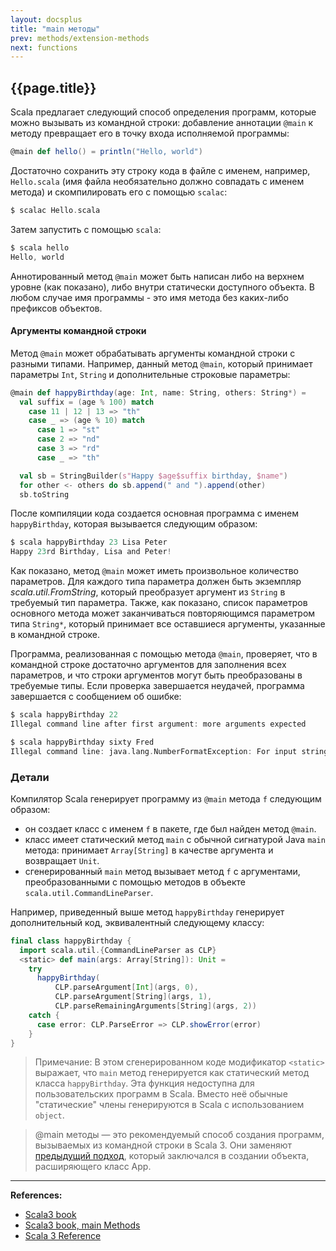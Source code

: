 ```yaml
---
layout: docsplus
title: "main методы"
prev: methods/extension-methods
next: functions
---
```


## {{page.title}}

Scala предлагает следующий способ определения программ, которые можно вызывать из командной строки: 
добавление аннотации `@main` к методу превращает его в точку входа исполняемой программы:

```scala
@main def hello() = println("Hello, world")
```

Достаточно сохранить эту строку кода в файле с именем, например, `Hello.scala`
(имя файла необязательно должно совпадать с именем метода) 
и скомпилировать его с помощью `scalac`:

```scala
$ scalac Hello.scala
```

Затем запустить с помощью `scala`:

```scala
$ scala hello
Hello, world
```

Аннотированный метод `@main` может быть написан либо на верхнем уровне (как показано), 
либо внутри статически доступного объекта. 
В любом случае имя программы - это имя метода без каких-либо префиксов объектов.

#### Аргументы командной строки

Метод `@main` может обрабатывать аргументы командной строки с разными типами. 
Например, данный метод `@main`, который принимает параметры `Int`, `String` и дополнительные строковые параметры:

```scala
@main def happyBirthday(age: Int, name: String, others: String*) =
  val suffix = (age % 100) match
    case 11 | 12 | 13 => "th"
    case _ => (age % 10) match
      case 1 => "st"
      case 2 => "nd"
      case 3 => "rd"
      case _ => "th"

  val sb = StringBuilder(s"Happy $age$suffix birthday, $name")
  for other <- others do sb.append(" and ").append(other)
  sb.toString
```

После компиляции кода создается основная программа с именем `happyBirthday`, которая вызывается следующим образом:

```scala
$ scala happyBirthday 23 Lisa Peter
Happy 23rd Birthday, Lisa and Peter!
```

Как показано, метод `@main` может иметь произвольное количество параметров. 
Для каждого типа параметра должен быть экземпляр _scala.util.FromString_, 
который преобразует аргумент из `String` в требуемый тип параметра. 
Также, как показано, список параметров основного метода может заканчиваться повторяющимся параметром типа `String*`, 
который принимает все оставшиеся аргументы, указанные в командной строке.

Программа, реализованная с помощью метода `@main`, проверяет, 
что в командной строке достаточно аргументов для заполнения всех параметров, 
и что строки аргументов могут быть преобразованы в требуемые типы. 
Если проверка завершается неудачей, программа завершается с сообщением об ошибке:

```scala
$ scala happyBirthday 22
Illegal command line after first argument: more arguments expected

$ scala happyBirthday sixty Fred
Illegal command line: java.lang.NumberFormatException: For input string: "sixty"
```

### Детали

Компилятор Scala генерирует программу из `@main` метода `f` следующим образом:
- он создает класс с именем `f` в пакете, где был найден метод `@main`.
- класс имеет статический метод `main` с обычной сигнатурой Java `main` метода: 
принимает `Array[String]` в качестве аргумента и возвращает `Unit`.
- сгенерированный `main` метод вызывает метод `f` с аргументами, 
преобразованными с помощью методов в объекте `scala.util.CommandLineParser`.

Например, приведенный выше метод `happyBirthday` генерирует дополнительный код, эквивалентный следующему классу:

```scala
final class happyBirthday {
  import scala.util.{CommandLineParser as CLP}
  <static> def main(args: Array[String]): Unit =
    try
      happyBirthday(
          CLP.parseArgument[Int](args, 0),
          CLP.parseArgument[String](args, 1),
          CLP.parseRemainingArguments[String](args, 2))
    catch {
      case error: CLP.ParseError => CLP.showError(error)
    }
}
```

> Примечание: В этом сгенерированном коде модификатор `<static>` выражает, 
> что `main` метод генерируется как статический метод класса `happyBirthday`. 
> Эта функция недоступна для пользовательских программ в Scala. 
> Вместо неё обычные "статические" члены генерируются в Scala с использованием `object`.

> @main методы — это рекомендуемый способ создания программ, вызываемых из командной строки в Scala 3. 
> Они заменяют [предыдущий подход](https://docs.scala-lang.org/scala3/book/methods-main-methods.html#scala-3-compared-to-scala-2), 
> который заключался в создании объекта, расширяющего класс App.


---

**References:**
- [Scala3 book](https://docs.scala-lang.org/scala3/book/taste-methods.html)
- [Scala3 book, main Methods](https://docs.scala-lang.org/scala3/book/methods-main-methods.html)
- [Scala 3 Reference](https://docs.scala-lang.org/scala3/reference/changed-features/main-functions.html)
